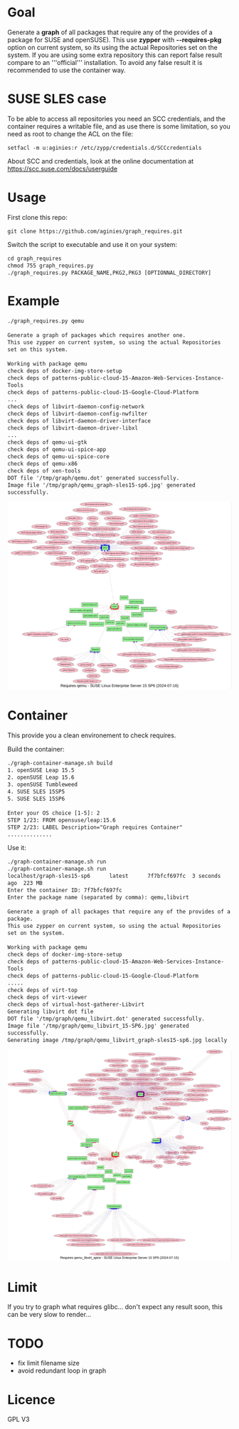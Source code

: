 # Goal

Generate a **graph** of all packages that require any of the provides of a package for SUSE and openSUSE).
This use **zypper** with **--requires-pkg** option on current system, so its using the actual Repositories set on the system.
If you are using some extra repository this can report false result compare to an '''official''' installation.
To avoid any false result it is recommended to use the container way.

# SUSE SLES case

To be able to access all repositories you need an SCC credentials, and the container requires a writable file, and as use there is some limitation, so you need as root to change the ACL on the file:
```shell
setfacl -m u:aginies:r /etc/zypp/credentials.d/SCCcredentials
```

About SCC and credentials, look at the online documentation at https://scc.suse.com/docs/userguide

# Usage

First clone this repo:
```shell
git clone https://github.com/aginies/graph_requires.git
```

Switch the script to executable and use it on your system:
```shell
cd graph_requires
chmod 755 graph_requires.py
./graph_requires.py PACKAGE_NAME,PKG2,PKG3 [OPTIONNAL_DIRECTORY]
```

# Example

```shell
./graph_requires.py qemu

Generate a graph of packages which requires another one.
This use zypper on current system, so using the actual Repositories set on this system.

Working with package qemu
check deps of docker-img-store-setup
check deps of patterns-public-cloud-15-Amazon-Web-Services-Instance-Tools
check deps of patterns-public-cloud-15-Google-Cloud-Platform
...
check deps of libvirt-daemon-config-network
check deps of libvirt-daemon-config-nwfilter
check deps of libvirt-daemon-driver-interface
check deps of libvirt-daemon-driver-libxl
...
check deps of qemu-ui-gtk
check deps of qemu-ui-spice-app
check deps of qemu-ui-spice-core
check deps of qemu-x86
check deps of xen-tools
DOT file '/tmp/graph/qemu.dot' generated successfully.
Image file '/tmp/graph/qemu_graph-sles15-sp6.jpg' generated successfully.
```

![image](https://github.com/aginies/graph_requires/blob/9c633963000ea28d850241e8c8e292d931a9c2de/examples/qemu_graph-sles15-sp6.jpg)

# Container

This provide you a clean environement to check requires.

Build the container:
```shell
./graph-container-manage.sh build
1. openSUSE Leap 15.5
2. openSUSE Leap 15.6
3. openSUSE Tumbleweed
4. SUSE SLES 15SP5
5. SUSE SLES 15SP6

Enter your OS choice [1-5]: 2
STEP 1/23: FROM opensuse/leap:15.6
STEP 2/23: LABEL Description="Graph requires Container"
..............
```

Use it:
```shell
./graph-container-manage.sh run
./graph-container-manage.sh run
localhost/graph-sles15-sp6      latest      7f7bfcf697fc  3 seconds ago  223 MB
Enter the container ID: 7f7bfcf697fc
Enter the package name (separated by comma): qemu,libvirt

Generate a graph of all packages that require any of the provides of a package.
This use zypper on current system, so using the actual Repositories set on the system.

Working with package qemu
check deps of docker-img-store-setup
check deps of patterns-public-cloud-15-Amazon-Web-Services-Instance-Tools
check deps of patterns-public-cloud-15-Google-Cloud-Platform
.....
check deps of virt-top
check deps of virt-viewer
check deps of virtual-host-gatherer-Libvirt
Generating libvirt dot file
DOT file '/tmp/graph/qemu_libvirt.dot' generated successfully.
Image file '/tmp/graph/qemu_libvirt_15-SP6.jpg' generated successfully.
Generating image /tmp/graph/qemu_libvirt_graph-sles15-sp6.jpg locally
```

![image](https://github.com/aginies/graph_requires/blob/db7ab2f046a0b4a966aa255abc7173f7fc919df2/examples/qemu_libvirt_spice_graph-sles15-sp6.jpg)

# Limit

If you try to graph what requires glibc... don't expect any result soon, this can be very slow to render...

# TODO

* fix limit filename size
* avoid redundant loop in graph

# Licence

GPL V3
